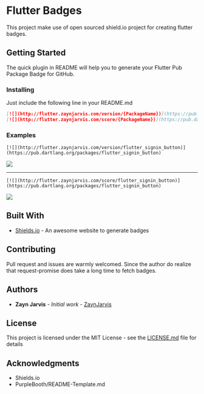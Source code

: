 # Flutter Badges

This project make use of open sourced shield.io project for creating flutter badges.

## Getting Started

The quick plugin in README will help you to generate your Flutter Pub Package Badge for GitHub.

### Installing

Just include the following line in your README.md

```md
[![](http://flutter.zaynjarvis.com/version/{PackageName})](https://pub.dartlang.org/packages/{PackageName})
[![](http://flutter.zaynjarvis.com/score/{PackageName})](https://pub.dartlang.org/packages/{PackageName})
```

### Examples

`[![](http://flutter.zaynjarvis.com/version/flutter_signin_button)](https://pub.dartlang.org/packages/flutter_signin_button)`

[![](http://flutter.zaynjarvis.com/version/flutter_signin_button)](https://pub.dartlang.org/packages/flutter_signin_button)

---

`[![](http://flutter.zaynjarvis.com/score/flutter_signin_button)](https://pub.dartlang.org/packages/flutter_signin_button)`

[![](http://flutter.zaynjarvis.com/score/flutter_signin_button)](https://pub.dartlang.org/packages/flutter_signin_button)

## Built With

- [Shields.io](https://shields.io/#/) - An awesome website to generate badges

## Contributing

Pull request and issues are warmly welcomed. Since the author do realize that request-promise does take a long time to fetch badges.

## Authors

- **Zayn Jarvis** - _Initial work_ - [ZaynJarvis](https://github.com/ZaynJarvis)

## License

This project is licensed under the MIT License - see the [LICENSE.md](LICENSE.md) file for details

## Acknowledgments

- Shields.io
- PurpleBooth/README-Template.md
